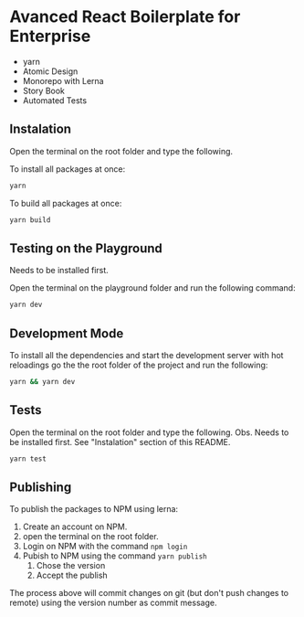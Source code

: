 # Avanced React Boilerplate for Enterprise

- yarn
- Atomic Design
- Monorepo with Lerna
- Story Book
- Automated Tests

## Instalation

Open the terminal on the root folder and type the following.

To install all packages at once:

```sh
yarn
```

To build all packages at once:

```sh
yarn build
```

## Testing on the Playground

Needs to be installed first.

Open the terminal on the playground folder and run the following command:

```sh
yarn dev
```

## Development Mode

To install all the dependencies and start the development server with hot reloadings go the the root folder of the project and run the following:

```sh
yarn && yarn dev
```

## Tests

Open the terminal on the root folder and type the following.
Obs. Needs to be installed first. See "Instalation" section of this README.

```sh
yarn test
```

## Publishing

To publish the packages to NPM using lerna:

1.  Create an account on NPM.
2.  open the terminal on the root folder.
3.  Login on NPM with the command `npm login`
4.  Pubish to NPM using the command `yarn publish`
    1. Chose the version
    2. Accept the publish

The process above will commit changes on git (but don't push changes to remote) using the version number as commit message.
